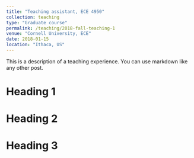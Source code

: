 ```yaml
---
title: "Teaching assistant, ECE 4950"
collection: teaching
type: "Graduate course"
permalink: /teaching/2018-fall-teaching-1
venue: "Cornell University, ECE"
date: 2018-01-15
location: "Ithaca, US"
---
```


This is a description of a teaching experience. You can use markdown like any other post.

Heading 1
======

Heading 2
======

Heading 3
======
